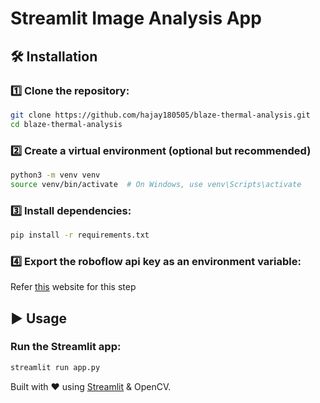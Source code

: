 
# Streamlit Image Analysis App

## 🛠 Installation

### 1️⃣ Clone the repository:
```sh
git clone https://github.com/hajay180505/blaze-thermal-analysis.git
cd blaze-thermal-analysis
```

### 2️⃣ Create a virtual environment (optional but recommended)
```sh
python3 -m venv venv
source venv/bin/activate  # On Windows, use venv\Scripts\activate
```

### 3️⃣ Install dependencies:
```sh
pip install -r requirements.txt
```

### 4️⃣ Export the roboflow api key as an environment variable:
Refer [this](https://inference.roboflow.com/quickstart/explore_models/#run-a-private-fine-tuned-model) website for this step

## ▶️ Usage

### Run the Streamlit app:
```sh
streamlit run app.py
```



Built with ❤️ using [Streamlit](https://streamlit.io/) & OpenCV.
